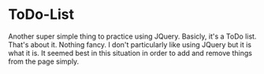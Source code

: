 # ToDo-List

Another super simple thing to practice using JQuery. Basicly, it's a ToDo list. That's about it. Nothing fancy. I don't particularly like using JQuery but it is what it is. It seemed best in this situation in order to add and remove things from the page simply.

